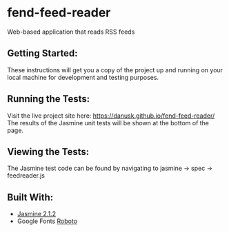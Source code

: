 # fend-feed-reader

Web-based application that reads RSS feeds

## Getting Started:

These instructions will get you a copy of the project up and running on your local machine for development and testing purposes.

## Running the Tests:

Visit the live project site here: https://danusk.github.io/fend-feed-reader/
The results of the Jasmine unit tests will be shown at the bottom of the page. 

## Viewing the Tests:

The Jasmine test code can be found by navigating to jasmine -> spec -> feedreader.js

## Built With:

* [Jasmine 2.1.2](https://jasmine.github.io/)
* Google Fonts [Roboto](https://fonts.google.com/specimen/Roboto)